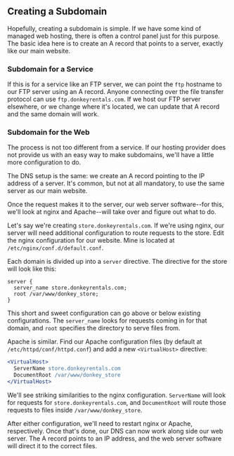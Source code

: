 ## Creating a Subdomain

Hopefully, creating a subdomain is simple. If we have some kind of managed web hosting, there is often a control panel just for this purpose. The basic idea here is to create an A record that points to a server, exactly like our main website.

### Subdomain for a Service

If this is for a service like an FTP server, we can point the `ftp` hostname to our FTP server using an A record. Anyone connecting over the file transfer protocol can use `ftp.donkeyrentals.com`. If we host our FTP server elsewhere, or we change where it's located, we can update that A record and the same domain will work.

### Subdomain for the Web

The process is not too different from a service. If our hosting provider does not provide us with an easy way to make subdomains, we'll have a little more configuration to do.

The DNS setup is the same: we create an A record pointing to the IP address of a server. It's common, but not at all mandatory, to use the same server as our main website.

Once the request makes it to the server, our web server software--for this, we'll look at nginx and Apache--will take over and figure out what to do.

Let's say we're creating `store.donkeyrentals.com`. If we're using nginx, our server will need additional configuration to route requests to the store. Edit the nginx configuration for our website. Mine is located at `/etc/nginx/conf.d/default.conf`.

Each domain is divided up into a `server` directive. The directive for the store will look like this:

```nginx
server {
  server_name store.donkeyrentals.com;
  root /var/www/donkey_store;
}
```

This short and sweet configuration can go above or below existing configurations. The `server_name` looks for requests coming in for that domain, and `root` specifies the directory to serve files from.

Apache is similar. Find our Apache configuration files (by default at `/etc/httpd/conf/httpd.conf`) and add a new `<VirtualHost>` directive:

```apache
<VirtualHost>
  ServerName store.donkeyrentals.com
  DocumentRoot /var/www/donkey_store
</VirtualHost>
```

We'll see striking similarities to the nginx configuration. `ServerName` will look for requests for `store.donkeyrentals.com`, and `DocumentRoot` will route those requests to files inside `/var/www/donkey_store`.

After either configuration, we'll need to restart nginx or Apache, respectively. Once that's done, our DNS can now work along side our web server. The A record points to an IP address, and the web server software will direct it to the correct files.
